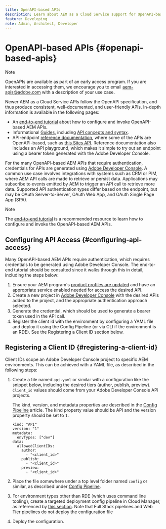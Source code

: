 ```yaml
---
title: OpenAPI-based APIs
description: Learn about AEM as a Cloud Service support for OpenAPI-based APIs
feature: Developing
role: Admin, Architect, Developer
---
```


# OpenAPI-based APIs {#openapi-based-apis}

>[!NOTE]
>
>OpenAPIs are available as part of an early access program. If you are interested in accessing them, we encourage you to email [aem-apis@adobe.com](mailto:aem-apis@adobe.com) with a description of your use case.

Newer AEM as a Cloud Service APIs follow the OpenAPI specification, and thus produce consistent, well-documented, and user-friendly APIs. In-depth information is available in the following pages:

* An [end-to-end tutorial](https://experienceleague.adobe.com/en/docs/experience-manager-learn/cloud-service/aem-apis/invoke-openapi-based-aem-apis) about how to configure and invoke OpenAPI-based AEM APIs.
* Informational [Guides](https://developer.adobe.com/experience-cloud/experience-manager-apis/guides/), including [API concepts and syntax](https://developer.adobe.com/experience-cloud/experience-manager-apis/guides/how-to/).
* API-endpoint [reference documentation](https://developer.adobe.com/experience-cloud/experience-manager-apis/), where some of the APIs are OpenAPI-based, such as [this Sites API](https://developer.adobe.com/experience-cloud/experience-manager-apis/api/stable/sites/). Reference documentation also includes an API playground, which makes it simple to try out an endpoint using a bearer token generated with the Adobe Developer Console.

For the many OpenAPI-based AEM APIs that require authentication, credentials for APIs are generated using [Adobe Developer Console](https://developer.adobe.com/developer-console/docs/guides/). A common use case involves integrations with systems such as CRM or PIM, where AEM API calls are made to retrieve or persist data. Applications may subscribe to events emitted by AEM to trigger an API call to retrieve more data. Supported API authentication types differ based on the endpoint, but may be OAuth Server-to-Server, OAuth Web App, and OAuth Single Page App (SPA).

>[!NOTE]
>
> The [end-to-end tutorial](https://experienceleague.adobe.com/en/docs/experience-manager-learn/cloud-service/aem-apis/invoke-openapi-based-aem-apis) is a recommended resource to learn how to configure and invoke the OpenAPI-based AEM APIs.


## Configuring API Access {#configuring-api-access}

Many OpenAPI-based AEM APIs require authentication, which requires credentials to be generated using Adobe Developer Console. The end-to-end tutorial should be consulted since it walks through this in detail, including the steps below:

1. Ensure your AEM program's [product profiles are updated](/help/onboarding/aem-cs-team-product-profiles.md#aem-product-profiles) and have an appropriate service enabled needed for access the desired API.
1. Create a new project in [Adobe Developer Console](https://developer.adobe.com/console) with the desired APIs added to the project, and the appropriate authentication approach selected.
1. Generate the credential, which should be used to generate a bearer token used in the API call.
1. Register the client id with the environment by configuring a YAML file and deploy it using the Config Pipeline (or via CLI if the environment is an RDE). See the Registering a Client ID section below.

## Registering a Client ID {#registering-a-client-id}

Client IDs scope an Adobe Developer Console project to specific AEM environments. This can be achieved with a YAML file, as described in the following steps:

1. Create a file named `api.yaml` or similar with a configuration like the snippet below, including the desired tiers (author, publish, preview). `Client_id` values should come from your Adobe Developer Console API projects.

   The kind, version, and metadata properties are described in the [Config Pipeline](/help/operations/config-pipeline.md#common-syntax) article. The kind property value should be API and the version property should be set to `1`.

   ```
   kind: "API"
   version: "1"
   metadata:
     envTypes: ["dev"]
   data:
     allowedClientIDs:
       author:
         - "<client_id>"
       publish:
         - "<client_id>"
       preview:
         - "<client_id>"

   ```

1. Place the file somewhere under a top level folder named `config` or similar, as described under [Config Pipeline](/help/operations/config-pipeline.md#folder-structure).
1. For environment types other than RDE (which uses command line tooling), create a targeted deployment config pipeline in Cloud Manager, as referenced by [this section](/help/operations/config-pipeline.md#creating-and-managing). Note that Full Stack pipelines and Web Tier pipelines do not deploy the configuration file
1. Deploy the configuration.





